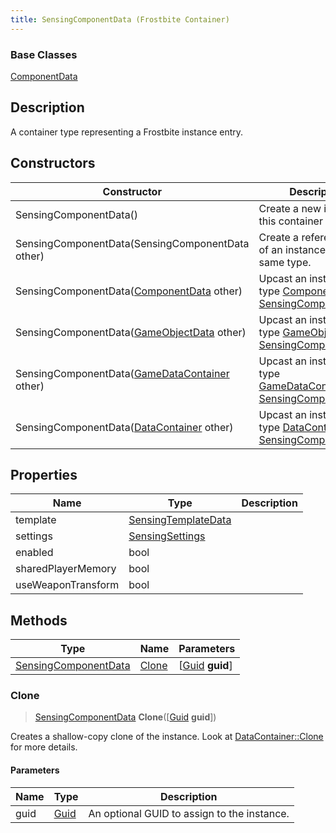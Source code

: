 ```yaml
---
title: SensingComponentData (Frostbite Container)
---
```

### Base Classes

[ComponentData](ComponentData)

## Description

A container type representing a Frostbite instance entry.

## Constructors

| Constructor                                                                     | Description                                                                                                                     |
| ------------------------------------------------------------------------------- | ------------------------------------------------------------------------------------------------------------------------------- |
| SensingComponentData()                                                          | Create a new instance of this container type.                                                                                   |
| SensingComponentData(SensingComponentData other)                                | Create a reference copy of an instance of the same type.                                                                        |
| SensingComponentData([ComponentData](ComponentData) other)                      | Upcast an instance of type [ComponentData](ComponentData) to [SensingComponentData](SensingComponentData).                      |
| SensingComponentData([GameObjectData](GameObjectData) other)                    | Upcast an instance of type [GameObjectData](GameObjectData) to [SensingComponentData](SensingComponentData).                    |
| SensingComponentData([GameDataContainer](GameDataContainer) other)              | Upcast an instance of type [GameDataContainer](GameDataContainer) to [SensingComponentData](SensingComponentData).              |
| SensingComponentData([DataContainer](/vext/ref/cls/shr/datacontainer) other) | Upcast an instance of type [DataContainer](/vext/ref/cls/shr/datacontainer) to [SensingComponentData](SensingComponentData). |

## Properties

| Name               | Type                                       | Description |
| ------------------ | ------------------------------------------ | ----------- |
| template           | [SensingTemplateData](SensingTemplateData) |             |
| settings           | [SensingSettings](SensingSettings)         |             |
| enabled            | bool                                       |             |
| sharedPlayerMemory | bool                                       |             |
| useWeaponTransform | bool                                       |             |

## Methods

| Type                                         | Name            | Parameters                                     |
| -------------------------------------------- | --------------- | ---------------------------------------------- |
| [SensingComponentData](SensingComponentData) | [Clone](#clone) | \[[Guid](/vext/ref/cls/shr/guid) **guid**\] |

### Clone

> [SensingComponentData](SensingComponentData) **Clone**(\[[Guid](/vext/ref/cls/shr/guid) **guid**\])

Creates a shallow-copy clone of the instance. Look at [DataContainer::Clone](/vext/ref/cls/shr/datacontainer#clone) for more details.

#### Parameters

| Name | Type         | Description                                 |
| ---- | ------------ | ------------------------------------------- |
| guid | [Guid](Guid) | An optional GUID to assign to the instance. |
